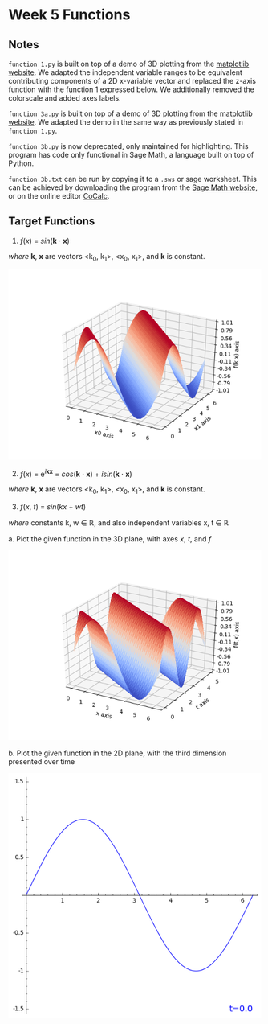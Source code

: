 # Week 5 Functions

## Notes

`function 1.py` is built on top of a demo of 3D plotting from the [matplotlib website](https://matplotlib.org/mpl_toolkits/mplot3d/tutorial.html). We adapted the independent variable ranges to be equivalent contributing components of a 2D x-variable vector and replaced the z-axis function with the function 1 expressed below. We additionally removed the colorscale and added axes labels.

`function 3a.py` is built on top of a demo of 3D plotting from the [matplotlib website](https://matplotlib.org/mpl_toolkits/mplot3d/tutorial.html). We adapted the demo in the same way as previously stated in `function 1.py`.

`function 3b.py` is now deprecated, only maintained for highlighting. This program has code only functional in Sage Math, a language built on top of Python.

`function 3b.txt` can be run by copying it to a `.sws` or sage worksheet. This can be achieved by downloading the program from the [Sage Math website](https://sagemath.org), or on the online editor [CoCalc](https://cocalc.com/app).

## Target Functions

1. *f*(*x*) = *sin*(**k** &sdot; **x**)

*where* **k**, **x** are vectors \<k<sub>0</sub>, k<sub>1</sub>\>, \<x<sub>0</sub>, x<sub>1</sub>\>, and **k** is constant.

![Picture failed to load](https://github.com/jacobkrol/Magnetic-Waves/blob/master/Function%20Set%202/function%201%20graphics/k=(1,1).png?raw=true)

2. *f*(*x*) = e<sup>*i*__k__**x**</sup> = *cos*(**k** &sdot; **x**) + *isin*(**k** &sdot; **x**)

*where* **k**, **x** are vectors \<k<sub>0</sub>, k<sub>1</sub>\>, \<x<sub>0</sub>, x<sub>1</sub>\>, and **k** is constant.

3. *f*(*x*, *t*) = *sin*(*kx* + *wt*)

*where* constants k, w &isin; &#8477;, and also independent variables x, t &isin; &#8477;

a. Plot the given function in the 3D plane, with axes *x*, *t*, and *f*

![Picture failed to load](https://github.com/jacobkrol/Magnetic-Waves/blob/master/Function%20Set%202/function%203a%20graphics/k=1,%20w=2.png?raw=true)

b. Plot the given function in the 2D plane, with the third dimension presented over time

![Picture failed to load](https://github.com/jacobkrol/Magnetic-Waves/blob/master/Function%20Set%202/function%203b%20graphics/k=1,%20w=2.gif?raw=true)
